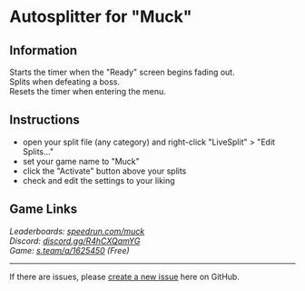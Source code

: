 # Autosplitter for "Muck"
## Information
Starts the timer when the "Ready" screen begins fading out.  
Splits when defeating a boss.  
Resets the timer when entering the menu.

## Instructions
* open your split file (any category) and right-click "LiveSplit" > "Edit Splits..."
* set your game name to "Muck"
* click the "Activate" button above your splits
* check and edit the settings to your liking

## Game Links
*Leaderboards: [speedrun.com/muck](https://speedrun.com/muck)*  
*Discord: [discord.gg/R4hCXQamYG](https://discord.gg/R4hCXQamYG)*  
*Game: [s.team/a/1625450](https://s.team/a/1625450) (Free)*

---
If there are issues, please [create a new issue](https://github.com/just-ero/AutoSplitTools/issues/new/choose) here on GitHub.